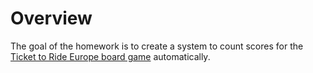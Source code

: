 # Overview
The goal of the homework is to create a system to count scores for the [Ticket to Ride Europe board game](https://cdn0.daysofwonder.com/tickettoride/en/img/te_rules_2015_en.pdf) automatically.
